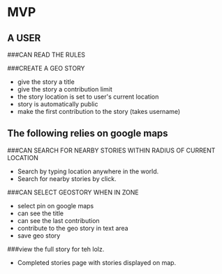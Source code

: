 MVP
===

A USER
------

###CAN READ THE RULES  

###CREATE A GEO STORY
* give the story a title
* give the story a contribution limit
* the story location is set to user's current location
* story is automatically public
* make the first contribution to the story (takes username)


The following relies on google maps
-----------------------------------

###CAN SEARCH FOR NEARBY STORIES WITHIN RADIUS OF CURRENT LOCATION  
* Search by typing location anywhere in the world.
* Search for nearby stories by click.

###CAN SELECT GEOSTORY WHEN IN ZONE  
* select pin on google maps  
* can see the title  
* can see the last contribution  
* contribute to the geo story in text area  
* save geo story  


###view the full story for teh lolz.  
* Completed stories page with stories displayed on map.
